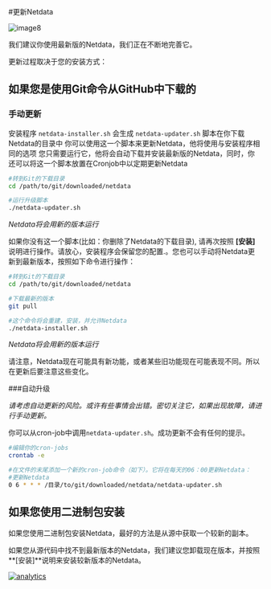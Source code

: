 #更新Netdata

![image8](https://cloud.githubusercontent.com/assets/2662304/14253735/536f4580-fa95-11e5-9f7b-99112b31a5d7.gif)


我们建议你使用最新版的Netdata，我们正在不断地完善它。

更新过程取决于您的安装方式：

## 如果您是使用Git命令从GitHub中下载的

### 手动更新

安装程序 `netdata-installer.sh` 会生成 `netdata-updater.sh` 脚本在你下载Netdata的目录中
你可以使用这一个脚本来更新Netdata，他将使用与安装程序相同的选项
您只需要运行它，他将会自动下载并安装最新版的Netdata，同时，你还可以将这一个脚本放置在Cronjob中以定期更新Netdata

```sh
#转到Git的下载目录
cd /path/to/git/downloaded/netdata

#运行升级脚本
./netdata-updater.sh
```

_Netdata将会用新的版本运行_

如果你没有这一个脚本(比如：你删除了Netdata的下载目录), 请再次按照 **[安装]** 说明进行操作。请放心，安装程序会保留您的配置.。您也可以手动将Netdata更新到最新版本，按照如下命令进行操作：

```sh
#转到Git的下载目录
cd /path/to/git/downloaded/netdata

#下载最新的版本
git pull

#这个命令将会重建，安装，并允许Netdata
./netdata-installer.sh
```

_Netdata将会用新的版本运行_

请注意，Netdata现在可能具有新功能，或者某些旧功能现在可能表现不同。所以在更新后要注意这些变化。

###自动升级

_请考虑自动更新的风险。或许有些事情会出错。密切关注它，如果出现故障，请进行手动更新。_

你可以从cron-job中调用`netdata-updater.sh`。成功更新不会有任何的提示。

```sh
#编辑你的cron-jobs
crontab -e

#在文件的末尾添加一个新的cron-job命令（如下）。它将在每天的06：00更新Netdata：
#更新Netdata
0 6 * * * /目录/to/git/downloaded/netdata/netdata-updater.sh
```

## 如果您使用二进制包安装

如果您使用二进制包安装Netdata，最好的方法是从源中获取一个较新的副本。

如果您从源代码中找不到最新版本的Netdata，我们建议您卸载现在版本，并按照**[安装]**说明来安装较新版本的Netdata。








[![analytics](https://www.google-analytics.com/collect?v=1&aip=1&t=pageview&_s=1&ds=github&dr=https%3A%2F%2Fgithub.com%2Fnetdata%2Fnetdata&dl=https%3A%2F%2Fmy-netdata.io%2Fgithub%2Finstaller%2FUPDATE&_u=MAC~&cid=5792dfd7-8dc4-476b-af31-da2fdb9f93d2&tid=UA-64295674-3)]()